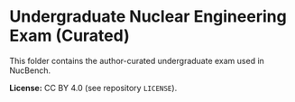 # Undergraduate Nuclear Engineering Exam (Curated)

This folder contains the author-curated undergraduate exam used in NucBench.

**License:** CC BY 4.0 (see repository `LICENSE`).
